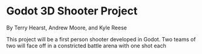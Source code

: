 # Godot 3D Shooter Project
By Terry Hearst, Andrew Moore, and Kyle Reese

This project will be a first person shooter developed in Godot. Two teams of two will face off in a constricted battle arena with one shot each

